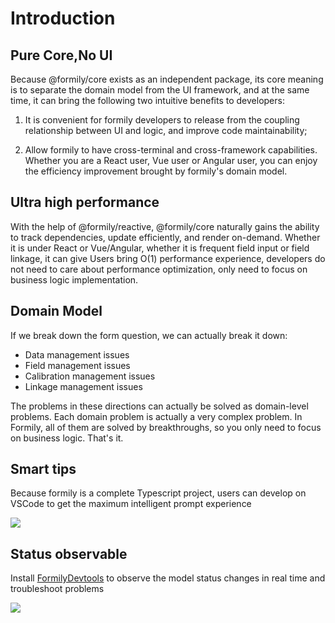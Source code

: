 # Introduction

## Pure Core,No UI

Because @formily/core exists as an independent package, its core meaning is to separate the domain model from the UI framework, and at the same time, it can bring the following two intuitive benefits to developers:

1. It is convenient for formily developers to release from the coupling relationship between UI and logic, and improve code maintainability;

2. Allow formily to have cross-terminal and cross-framework capabilities. Whether you are a React user, Vue user or Angular user, you can enjoy the efficiency improvement brought by formily's domain model.

## Ultra high performance

With the help of @formily/reactive, @formily/core naturally gains the ability to track dependencies, update efficiently, and render on-demand. Whether it is under React or Vue/Angular, whether it is frequent field input or field linkage, it can give Users bring O(1) performance experience, developers do not need to care about performance optimization, only need to focus on business logic implementation.

## Domain Model

If we break down the form question, we can actually break it down:

- Data management issues
- Field management issues
- Calibration management issues
- Linkage management issues

The problems in these directions can actually be solved as domain-level problems. Each domain problem is actually a very complex problem. In Formily, all of them are solved by breakthroughs, so you only need to focus on business logic. That's it.

## Smart tips

Because formily is a complete Typescript project, users can develop on VSCode to get the maximum intelligent prompt experience

![](https://img.alicdn.com/imgextra/i2/O1CN01yiREHk1X95KJPPz1c_!!6000000002880-2-tps-2014-868.png)

## Status observable

Install [FormilyDevtools](https://chrome.google.com/webstore/detail/formily-devtools/kkocalmbfnplecdmbadaapgapdioecfm?hl=zh-CN) to observe the model status changes in real time and troubleshoot problems

![](//img.alicdn.com/imgextra/i4/O1CN01DSci5h1rAGfRafpXw_!!6000000005590-2-tps-2882-1642.png)
